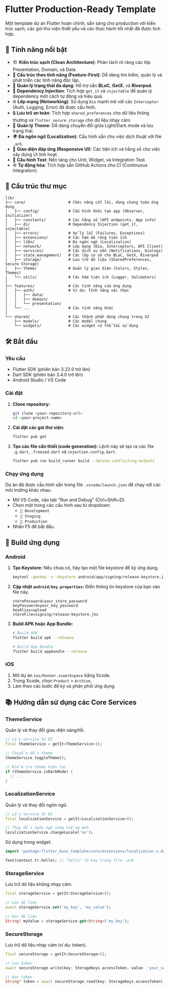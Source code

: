 # Flutter Production-Ready Template

Một template dự án Flutter hoàn chỉnh, sẵn sàng cho production với kiến trúc sạch, các gói thư viện thiết yếu và các thực hành tốt nhất đã được tích hợp.

## 🚀 Tính năng nổi bật

- 🏗️ **Kiến trúc sạch (Clean Architecture)**: Phân tách rõ ràng các lớp Presentation, Domain, và Data.
- 📁 **Cấu trúc theo tính năng (Feature-First)**: Dễ dàng tìm kiếm, quản lý và phát triển các tính năng độc lập.
- 🔄 **Quản lý trạng thái đa dạng**: Hỗ trợ sẵn **BLoC**, **GetX**, và **Riverpod**.
- 💉 **Dependency Injection**: Tích hợp `get_it` và `injectable` để quản lý dependency một cách tự động và hiệu quả.
- 🌐 **Lớp mạng (Networking)**: Sử dụng `Dio` mạnh mẽ với các `Interceptor` (Auth, Logging, Error) đã được cấu hình.
- 🔒 **Lưu trữ an toàn**: Tích hợp `shared_preferences` cho dữ liệu thông thường và `flutter_secure_storage` cho dữ liệu nhạy cảm.
- 🎨 **Quản lý Theme**: Dễ dàng chuyển đổi giữa Light/Dark mode và lưu trạng thái.
- 🌍 **Đa ngôn ngữ (Localization)**: Cấu hình sẵn cho việc dịch thuật với file `.arb`.
- 📱 **Giao diện đáp ứng (Responsive UI)**: Các tiện ích và hằng số cho việc xây dựng UI linh hoạt.
- 🧪 **Cấu hình Test**: Nền tảng cho Unit, Widget, và Integration Test.
- ⚙️ **Tự động hóa**: Tích hợp sẵn GitHub Actions cho CI (Continuous Integration).

## 📂 Cấu trúc thư mục

```
lib/
├── core/                   # Chức năng cốt lõi, dùng chung toàn ứng dụng
│   ├── config/             # Cấu hình khởi tạo app (Observer, Initializer)
│   ├── constants/          # Các hằng số (API endpoints, App info)
│   ├── di/                 # Dependency Injection (get_it, injectable)
│   ├── errors/             # Xử lý lỗi (Failures, Exceptions)
│   ├── extensions/         # Các hàm mở rộng tiện ích
│   ├── l10n/               # Đa ngôn ngữ (Localization)
│   ├── network/            # Lớp mạng (Dio, Interceptors, API Client)
│   ├── services/           # Các dịch vụ nền (Notifications, Dialogs)
│   ├── state_management/   # Các lớp cơ sở cho BLoC, GetX, Riverpod
│   ├── storage/            # Lưu trữ dữ liệu (SharedPreferences, Secure Storage)
│   ├── theme/              # Quản lý giao diện (Colors, Styles, Themes)
│   └── utils/              # Các hàm tiện ích (Logger, Validators)
│
├── features/               # Các tính năng của ứng dụng
│   ├── auth/               # Ví dụ: Tính năng xác thực
│   │   ├── data/
│   │   ├── domain/
│   │   └── presentation/
│   └── ...                 # Các tính năng khác
│
└── shared/                 # Các thành phần dùng chung trong UI
    ├── models/             # Các model chung
    └── widgets/            # Các widget có thể tái sử dụng
```

## 🛠️ Bắt đầu

### Yêu cầu
- Flutter SDK (phiên bản 3.22.0 trở lên)
- Dart SDK (phiên bản 3.4.0 trở lên)
- Android Studio / VS Code

### Cài đặt
1.  **Clone repository:**
    ```bash
    git clone <your-repository-url>
    cd <your-project-name>
    ```

2.  **Cài đặt các gói thư viện:**
    ```bash
    flutter pub get
    ```

3.  **Tạo các file cần thiết (code generation):**
    Lệnh này sẽ tạo ra các file `.g.dart`, `.freezed.dart` và `injection.config.dart`.
    ```bash
    flutter pub run build_runner build --delete-conflicting-outputs
    ```

### Chạy ứng dụng
Dự án đã được cấu hình sẵn trong file `.vscode/launch.json` để chạy với các môi trường khác nhau.

-   Mở VS Code, vào tab "Run and Debug" (Ctrl+Shift+D).
-   Chọn một trong các cấu hình sau từ dropdown:
    -   `🧩 Development`
    -   `🧪 Staging`
    -   `🚀 Production`
-   Nhấn F5 để bắt đầu.

## 📱 Build ứng dụng

### Android
1.  **Tạo Keystore:**
    Nếu chưa có, hãy tạo một file keystore để ký ứng dụng.
    ```bash
    keytool -genkey -v -keystore android/app/signing/release-keystore.jks -keyalg RSA -keysize 2048 -validity 10000 -alias upload
    ```

2.  **Cập nhật `android/key.properties`:**
    Điền thông tin keystore của bạn vào file này.
    ```properties
    storePassword=your_store_password
    keyPassword=your_key_password
    keyAlias=upload
    storeFile=signing/release-keystore.jks
    ```

3.  **Build APK hoặc App Bundle:**
    ```bash
    # Build APK
    flutter build apk --release

    # Build App Bundle
    flutter build appbundle --release
    ```

### iOS
1.  Mở dự án `ios/Runner.xcworkspace` bằng Xcode.
2.  Trong Xcode, chọn `Product` > `Archive`.
3.  Làm theo các bước để ký và phân phối ứng dụng.

## 📚 Hướng dẫn sử dụng các Core Services

### ThemeService
Quản lý và thay đổi giao diện sáng/tối.
```dart
// Lấy service từ DI
final themeService = getIt<ThemeService>();

// Chuyển đổi theme
themeService.toggleTheme();

// Kiểm tra theme hiện tại
if (themeService.isDarkMode) {
  // ...
}
```

### LocalizationService
Quản lý và thay đổi ngôn ngữ.
```dart
// Lấy service từ DI
final localizationService = getIt<LocalizationService>();

// Thay đổi ngôn ngữ sang tiếng Anh
localizationService.changeLocale('en');
```
Sử dụng trong widget:
```dart
import 'package:flutter_base_template/core/extensions/localization_x.dart';

Text(context.tr.hello); // "hello" là key trong file .arb
```

### StorageService
Lưu trữ dữ liệu không nhạy cảm.
```dart
final storageService = getIt<StorageService>();

// Lưu dữ liệu
await storageService.set('my_key', 'my_value');

// Đọc dữ liệu
String? myValue = storageService.get<String>('my_key');
```

### SecureStorage
Lưu trữ dữ liệu nhạy cảm (ví dụ: token).
```dart
final secureStorage = getIt<SecureStorage>();

// Lưu token
await secureStorage.write(key: StorageKeys.accessToken, value: 'your_secret_token');

// Đọc token
String? token = await secureStorage.read(key: StorageKeys.accessToken);
```